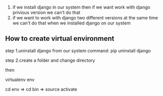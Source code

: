 <!-- kivab a virtual environment create korte hoy and install django -->
<!-- why we will create virtual environment and why we install django in virtual environment -->
<!-- why -->
1. if we install django in our system then if we want work with django privious version we can't do that
2. if we want to work with django two different versions at the same time we can't do that when we installed django on our system


## How to create virtual environment
step 1.uninstall django from our system
command: pip uninstall django

step 2.create a folder and change directory

then

virtualenv env

cd env => cd bin => source activate 
